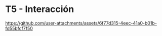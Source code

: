 # T5 - Interacción

https://github.com/user-attachments/assets/6f77d315-4eec-41a0-b01b-fd55bfcf7f50


